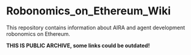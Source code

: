# Robonomics_on_Ethereum_Wiki

This repository contains information about AIRA and agent development robonomics on Ethereum.

**THIS IS PUBLIC ARCHIVE, some links could be outdated!**